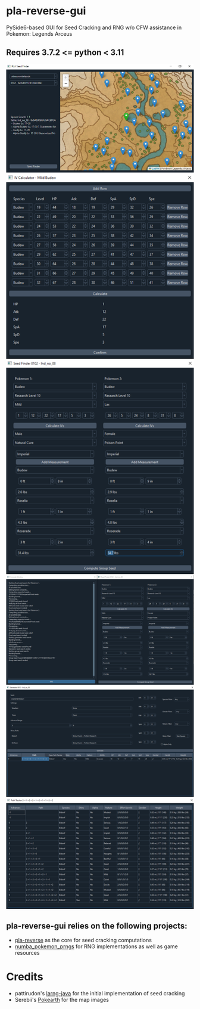 # pla-reverse-gui
PySide6-based GUI for Seed Cracking and RNG w/o CFW assistance in Pokemon: Legends Arceus

## Requires 3.7.2 <= python < 3.11


![](./screenshots/map.png)
![](./screenshots/iv_calc.png)
![](./screenshots/seed_finder.png)
![](./screenshots/seed_finder_with_console.png)
![](./screenshots/generator.png)
![](./screenshots/path_tracker.png)

## pla-reverse-gui relies on the following projects:
- [pla-reverse](https://github.com/Lincoln-LM/pla-reverse) as the core for seed cracking computations
- [numba_pokemon_prngs](https://github.com/Lincoln-LM/numba_pokemon_prngs) for RNG implementations as well as game resources

# Credits
- pattirudon's [larng-java](https://github.com/pattirudon/larng-java) for the initial implementation of seed cracking
- Serebii's [Pokearth](https://www.serebii.net/pokearth/hisui/) for the map images